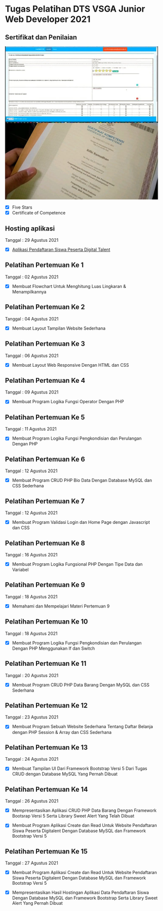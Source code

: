 # Tugas Pelatihan DTS VSGA Junior Web Developer 2021

## Sertifikat dan Penilaian

![](cert&stars.jpg)

- [x] Five Stars
- [x] Certificate of Competence

## Hosting aplikasi

Tanggal : 29 Agustus 2021

- [x] [Aplikasi Pendaftaran Siswa Peserta Digital Talent](https://pnj-jwd-rifram.000webhostapp.com/)

## Pelatihan Pertemuan Ke 1

Tanggal : 02 Agustus 2021

- [x] Membuat Flowchart Untuk Menghitung Luas Lingkaran & Menampilkannya

## Pelatihan Pertemuan Ke 2

Tanggal : 04 Agustus 2021

- [x] Membuat Layout Tampilan Website Sederhana

## Pelatihan Pertemuan Ke 3

Tanggal : 06 Agustus 2021

- [x] Membuat Layout Web Responsive Dengan HTML dan CSS

## Pelatihan Pertemuan Ke 4

Tanggal : 09 Agustus 2021

- [x] Membuat Program Logika Fungsi Operator Dengan PHP

## Pelatihan Pertemuan Ke 5

Tanggal : 11 Agustus 2021

- [x] Membuat Program Logika Fungsi Pengkondisian dan Perulangan Dengan PHP

## Pelatihan Pertemuan Ke 6

Tanggal : 12 Agustus 2021

- [x] Membuat Program CRUD PHP Bio Data Dengan Database MySQL dan CSS Sederhana

## Pelatihan Pertemuan Ke 7

Tanggal : 12 Agustus 2021

- [x] Membuat Program Validasi Login dan Home Page dengan Javascript dan CSS

## Pelatihan Pertemuan Ke 8

Tanggal : 16 Agustus 2021

- [x] Membuat Program Logika Fungsional PHP Dengan Tipe Data dan Variabel

## Pelatihan Pertemuan Ke 9

Tanggal : 18 Agustus 2021

- [x] Memahami dan Mempelajari Materi Pertemuan 9

## Pelatihan Pertemuan Ke 10

Tanggal : 18 Agustus 2021

- [x] Membuat Program Logika Fungsi Pengkondisian dan Perulangan Dengan PHP Menggunakan If dan Switch

## Pelatihan Pertemuan Ke 11

Tanggal : 20 Agustus 2021

- [x] Membuat Program CRUD PHP Data Barang Dengan MySQL dan CSS Sederhana

## Pelatihan Pertemuan Ke 12

Tanggal : 23 Agustus 2021

- [x] Membuat Program Sebuah Website Sederhana Tentang Daftar Belanja dengan PHP Session & Array dan CSS Sederhana

## Pelatihan Pertemuan Ke 13

Tanggal : 24 Agustus 2021

- [x] Membuat Tampilan UI Dari Framework Bootstrap Versi 5 Dari Tugas CRUD dengan Database MySQL Yang Pernah Dibuat

## Pelatihan Pertemuan Ke 14

Tanggal : 26 Agustus 2021

- [x] Mempresentasikan Aplikasi CRUD PHP Data Barang Dengan Framework Bootsrap Versi 5 Serta Library Sweet Alert Yang Telah Dibuat

- [x] Membuat Program Aplikasi Create dan Read Untuk Website Pendaftaran Siswa Peserta Digitalent Dengan Database MySQL dan Framework Bootstrap Versi 5

## Pelatihan Pertemuan Ke 15

Tanggal : 27 Agustus 2021

- [x] Membuat Program Aplikasi Create dan Read Untuk Website Pendaftaran Siswa Peserta Digitalent Dengan Database MySQL dan Framework Bootstrap Versi 5

- [x] Mempresentasikan Hasil Hostingan Aplikasi Data Pendaftaran Siswa Dengan Database MySQL dan Framework Bootstrap Serta Library Sweet Alert Yang Pernah Dibuat
